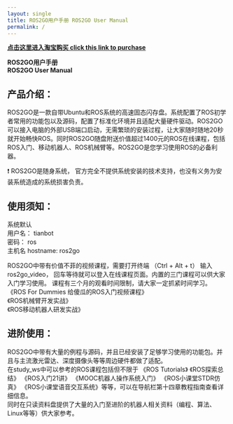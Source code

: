```yaml
---
layout: single
title: ROS2GO用户手册 ROS2GO User Manual
permalink: /
---
```


[**点击这里进入淘宝购买 click this link to purchase**](https://item.taobao.com/item.htm?id=581432149596)  

**ROS2GO用户手册**  
**ROS2GO User Manual**  


## 产品介绍： 

ROS2GO是一款自带Ubuntu和ROS系统的高速固态闪存盘。系统配置了ROS初学者常用的功能包以及源码，配置了标准化环境并且适配大量硬件驱动。ROS2GO可以接入电脑的外部USB端口启动，无需繁琐的安装过程，让大家随时随地20秒就开始畅快ROS。同时ROS2GO随盘附送价值超过1400元的ROS在线课程，包括ROS入门、移动机器人、ROS机械臂等。ROS2GO是您学习使用ROS的必备利器。

:heavy_exclamation_mark: ROS2GO是随身系统， 官方完全不提供系统安装的技术支持，也没有义务为安装系统造成的系统损害负责。  
 
## 使用须知：

系统默认  
用户名： tianbot  
密码： ros  
主机名 hostname: ros2go  

ROS2GO中带有价值不菲的视频课程，需要打开终端 （Ctrl + Alt + t） 输入ros2go_video， 回车等待就可以登入在线课程页面。内置的三门课程可以供大家入门学习使用。 课程有三个月的观看时间限制，请大家一定抓紧时间学习。 
《ROS For Dummies 给傻瓜的ROS入门视频课程》  
《ROS机械臂开发实战》  
《ROS移动机器人研发实战》  

## 进阶使用：
ROS2GO中带有大量的例程与源码，并且已经安装了足够学习使用的功能包。并且与主流激光雷达、深度摄像头等等周边硬件都做了适配。   
在study_ws中可以参考的ROS课程包括但不限于 《ROS Tutorials》 《ROS探索总结》 《ROS入门21讲》 《MOOC机器人操作系统入门》 《ROS小课堂STDR仿真》 《ROS小课堂语音交互系统》等等，可以在导航栏第十四章教程指南查看详细信息。  
同时在只读资料盘提供了大量的入门至进阶的机器人相关资料（编程、算法、Linux等等）供大家参考。   



